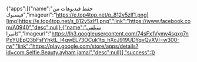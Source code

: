 {"apps":[{"name":"حفظ فيديوهات من فيسبوك","imageurl":"https://e.top4top.net/p_812v5zlf1.png][img]https://e.top4top.net/s_812v5zlf1.png","link":"https://www.facebook.com/A0940","desc":null},{"name":"سيلفي كاميرا","imageurl":"https://lh3.googleusercontent.com/74sFx1Vymy4sqxg7nPxYUEpQ3bFsfYhktL_l4gwEL73OCuk1tq_hXcJ919UDYqvQvXVI=w300-rw","link":"https://play.google.com/store/apps/details?id=com.Selfie.Beauty.ayham.jamal","desc":null}],"success":1}
